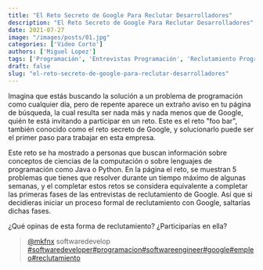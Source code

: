 ```yaml
---
title: "El Reto Secreto de Google Para Reclutar Desarrolladores"
description: "El Reto Secreto de Google Para Reclutar Desarrolladores"
date: 2021-07-27
image: "/images/posts/01.jpg"
categories: ['Video Corto']
authors: ['Miguel Lopez']
tags: ['Programación', 'Entrevistas Programación', 'Reclutamiento Programación', 'Retos Programación', 'Google']
draft: false
slug: "el-reto-secreto-de-google-para-reclutar-desarrolladores"
---
```


Imagina que estás buscando la solución a un problema de programación como cualquier día, pero de repente aparece un extraño aviso en tu página de búsqueda, la cual resulta ser nada más y nada menos que de Google, quién te está invitando a participar en un reto. Este es el reto "foo bar", también conocido como el reto secreto de Google, y solucionarlo puede ser el primer paso para trabajar en esta empresa.

Este reto se ha mostrado a personas que buscan información sobre conceptos de ciencias de la computación o sobre lenguajes de programación como Java o Python. En la página el reto, se muestran 5 problemas que tienes que resolver durante un tiempo máximo de algunas semanas, y el completar estos retos se considera equivalente a completar las primeras fases de las entrevistas de reclutamiento de Google. Así que si decidieras iniciar un proceso formal de reclutamiento con Google, saltarías dichas fases.

¿Qué opinas de esta forma de reclutamiento? ¿Participarías en ella? 

<blockquote class="tiktok-embed" cite="{https://www.tiktok.com/@mkfnx/video/6989784094460726534}" data-video-id="6989784094460726534" style="max-width: 605px;min-width: 325px;" > <section> <a target="_blank" title="@mkfnx" href="https://www.tiktok.com/@mkfnx?refer=embed">@mkfnx</a> softwaredevelop </section> <a title="softwaredeveloper" target="_blank" href="https://www.tiktok.com/tag/softwaredeveloper?refer=embed">#softwaredeveloper</a><a title="programacion" target="_blank" href="https://www.tiktok.com/tag/programacion?refer=embed">#programacion</a><a title="softwareengineer" target="_blank" href="https://www.tiktok.com/tag/softwareengineer?refer=embed">#softwareengineer</a><a title="google" target="_blank" href="https://www.tiktok.com/tag/google?refer=embed">#google</a><a title="empleo" target="_blank" href="https://www.tiktok.com/tag/empleo?refer=embed">#empleo</a><a title="reclutamiento" target="_blank" href="https://www.tiktok.com/tag/reclutamiento?refer=embed">#reclutamiento</a> </blockquote> <script async src="https://www.tiktok.com/embed.js"></script>